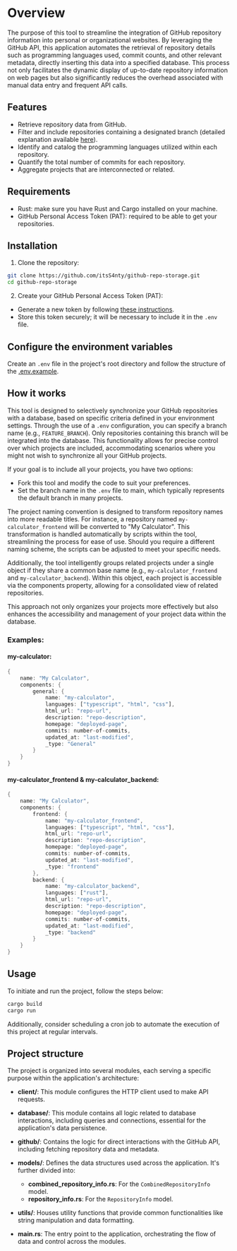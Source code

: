 # Overview
The purpose of this tool to streamline the integration of GitHub repository information into personal or organizational websites. By leveraging the GitHub API, this application automates the retrieval of repository details such as programming languages used, commit counts, and other relevant metadata, directly inserting this data into a specified database. This process not only facilitates the dynamic display of up-to-date repository information on web pages but also significantly reduces the overhead associated with manual data entry and frequent API calls.

## Features
- Retrieve repository data from GitHub.
- Filter and include repositories containing a designated branch (detailed explanation available [here](#how-it-works)).
- Identify and catalog the programming languages utilized within each repository.
- Quantify the total number of commits for each repository.
- Aggregate projects that are interconnected or related.

## Requirements
- Rust: make sure you have Rust and Cargo installed on your machine.
- GitHub Personal Access Token (PAT): required to be able to get your repositories.

## Installation
1. Clone the repository:

```bash
git clone https://github.com/itsS4nty/github-repo-storage.git
cd github-repo-storage
```

2. Create your GitHub Personal Access Token (PAT):
- Generate a new token by following [these instructions](https://docs.github.com/en/authentication/keeping-your-account-and-data-secure/managing-your-personal-access-tokens).
- Store this token securely; it will be necessary to include it in the `.env` file.

## Configure the environment variables
Create an `.env` file in the project's root directory and follow the structure of the [.env.example](.env.example).

## How it works
This tool is designed to selectively synchronize your GitHub repositories with a database, based on specific criteria defined in your environment settings. Through the use of a `.env` configuration, you can specify a branch name (e.g., `FEATURE_BRANCH`). Only repositories containing this branch will be integrated into the database. This functionality allows for precise control over which projects are included, accommodating scenarios where you might not wish to synchronize all your GitHub projects.

If your goal is to include all your projects, you have two options:

- Fork this tool and modify the code to suit your preferences.
- Set the branch name in the `.env` file to main, which typically represents the default branch in many projects.

The project naming convention is designed to transform repository names into more readable titles. For instance, a repository named `my-calculator_frontend` will be converted to "My Calculator". This transformation is handled automatically by scripts within the tool, streamlining the process for ease of use. Should you require a different naming scheme, the scripts can be adjusted to meet your specific needs.

Additionally, the tool intelligently groups related projects under a single object if they share a common base name (e.g., `my-calculator_frontend` and `my-calculator_backend`). Within this object, each project is accessible via the components property, allowing for a consolidated view of related repositories.

This approach not only organizes your projects more effectively but also enhances the accessibility and management of your project data within the database.

### Examples:

#### my-calculator:
```rust
{
    name: "My Calculator",
    components: {
        general: {
            name: "my-calculator",
            languages: ["typescript", "html", "css"],
            html_url: "repo-url",
            description: "repo-description",
            homepage: "deployed-page",
            commits: number-of-commits,
            updated_at: "last-modified",
            _type: "General"
        }
    }
}
```
#### my-calculator_frontend & my-calculator_backend:
```rust
{
    name: "My Calculator",
    components: {
        frontend: {
            name: "my-calculator_frontend",
            languages: ["typescript", "html", "css"],
            html_url: "repo-url",
            description: "repo-description",
            homepage: "deployed-page",
            commits: number-of-commits,
            updated_at: "last-modified",
            _type: "frontend"
        },
        backend: {
            name: "my-calculator_backend",
            languages: ["rust"],
            html_url: "repo-url",
            description: "repo-description",
            homepage: "deployed-page",
            commits: number-of-commits,
            updated_at: "last-modified",
            _type: "backend"
        }
    }
}
```

## Usage
To initiate and run the project, follow the steps below:
```bash
cargo build
cargo run
```
Additionally, consider scheduling a cron job to automate the execution of this project at regular intervals.



## Project structure

The project is organized into several modules, each serving a specific purpose within the application's architecture:

- **client/**: This module configures the HTTP client used to make API requests.

- **database/**: This module contains all logic related to database interactions, including queries and connections, essential for the application's data persistence.

- **github/**: Contains the logic for direct interactions with the GitHub API, including fetching repository data and metadata.

- **models/**: Defines the data structures used across the application. It's further divided into:
  - **combined_repository_info.rs**: For the `CombinedRepositoryInfo` model.
  - **repository_info.rs**: For the `RepositoryInfo` model.

- **utils/**: Houses utility functions that provide common functionalities like string manipulation and data formatting.

- **main.rs**: The entry point to the application, orchestrating the flow of data and control across the modules.